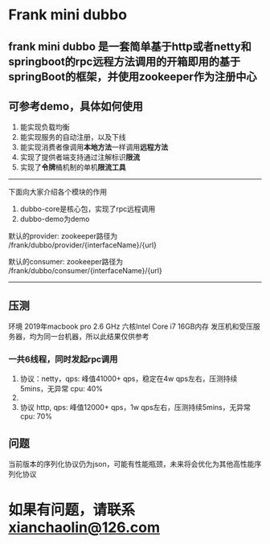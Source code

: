 # Frank mini dubbo

## frank mini dubbo 是一套简单基于http或者netty和springboot的rpc远程方法调用的**开箱即用**的基于springBoot的框架，并使用zookeeper作为注册中心
## 可参考demo，具体如何使用
1. 能实现负载均衡
2. 能实现服务的自动注册，以及下线
3. 能实现消费者像调用**本地方法**一样调用**远程方法**
4. 实现了提供者端支持通过注解标识**限流**
5. 实现了**令牌**桶机制的单机**限流工具**

---

下面向大家介绍各个模块的作用

1. dubbo-core是核心包，实现了rpc远程调用
4. dubbo-demo为demo

默认的provider:  zookeeper路径为 /frank/dubbo/provider/{interfaceName}/{url}

默认的consumer:  zookeeper路径为 /frank/dubbo/consumer/{interfaceName}/{url}

---
## 压测
环境 2019年macbook pro 
2.6 GHz 六核Intel Core i7
16GB内存
发压机和受压服务器，均为同一台机器，所以此结果仅供参考

### 一共6线程，同时发起rpc调用
1. 协议：netty，qps: 峰值41000+ qps，稳定在4w qps左右，压测持续5mins，无异常 cpu: 40%
2. 
3. 协议 http, qps: 峰值12000+ qps，1w qps左右，压测持续5mins，无异常 cpu: 70%

## 问题
当前版本的序列化协议仍为json，可能有性能瓶颈，未来将会优化为其他高性能序列化协议
# 如果有问题，请联系 xianchaolin@126.com